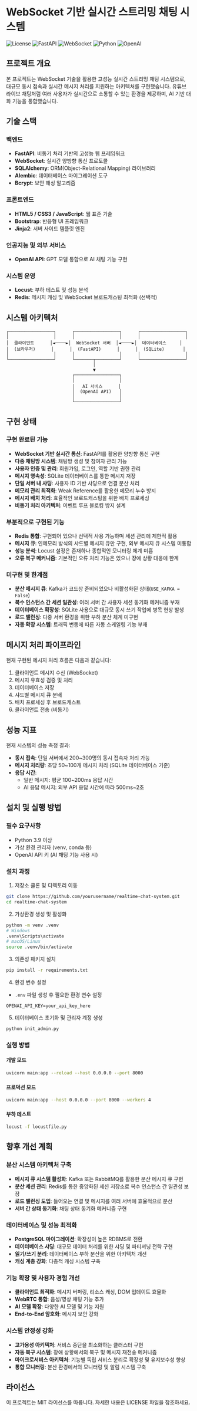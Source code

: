 # WebSocket 기반 실시간 스트리밍 채팅 시스템

![License](https://img.shields.io/badge/License-MIT-blue.svg)
![FastAPI](https://img.shields.io/badge/FastAPI-0.103.1-009688.svg)
![WebSocket](https://img.shields.io/badge/WebSocket-Real--time-4DB6AC.svg)
![Python](https://img.shields.io/badge/Python-3.9+-3776AB.svg)
![OpenAI](https://img.shields.io/badge/OpenAI-GPT--4-412991.svg)

## 프로젝트 개요

본 프로젝트는 WebSocket 기술을 활용한 고성능 실시간 스트리밍 채팅 시스템으로, 대규모 동시 접속과 실시간 메시지 처리를 지원하는 아키텍처를 구현했습니다. 유튜브 라이브 채팅처럼 여러 사용자가 실시간으로 소통할 수 있는 환경을 제공하며, AI 기반 대화 기능을 통합했습니다.

## 기술 스택

### 백엔드
- **FastAPI**: 비동기 처리 기반의 고성능 웹 프레임워크
- **WebSocket**: 실시간 양방향 통신 프로토콜
- **SQLAlchemy**: ORM(Object-Relational Mapping) 라이브러리
- **Alembic**: 데이터베이스 마이그레이션 도구
- **Bcrypt**: 보안 해싱 알고리즘

### 프론트엔드
- **HTML5 / CSS3 / JavaScript**: 웹 표준 기술
- **Bootstrap**: 반응형 UI 프레임워크
- **Jinja2**: 서버 사이드 템플릿 엔진

### 인공지능 및 외부 서비스
- **OpenAI API**: GPT 모델 통합으로 AI 채팅 기능 구현

### 시스템 운영
- **Locust**: 부하 테스트 및 성능 분석
- **Redis**: 메시지 캐싱 및 WebSocket 브로드캐스팅 최적화 (선택적)

## 시스템 아키텍처

```
┌─────────────────┐      ┌─────────────────┐      ┌─────────────────┐
│                 │      │                 │      │                 │
│  클라이언트      │◄────►│  WebSocket 서버  │◄────►│  데이터베이스     │
│  (브라우저)      │      │  (FastAPI)      │      │  (SQLite)       │
│                 │      │                 │      │                 │
└─────────────────┘      └───────┬─────────┘      └─────────────────┘
                                 │
                                 ▼
                         ┌─────────────────┐
                         │                 │
                         │   AI 서비스      │
                         │  (OpenAI API)   │
                         │                 │
                         └─────────────────┘
```

## 구현 상태

### 구현 완료된 기능
- **WebSocket 기반 실시간 통신**: FastAPI를 활용한 양방향 통신 구현
- **다중 채팅방 시스템**: 채팅방 생성 및 참여자 관리 기능
- **사용자 인증 및 관리**: 회원가입, 로그인, 역할 기반 권한 관리
- **메시지 영속성**: SQLite 데이터베이스를 통한 메시지 저장
- **단일 서버 내 샤딩**: 사용자 ID 기반 샤딩으로 연결 분산 처리
- **메모리 관리 최적화**: Weak Reference를 활용한 메모리 누수 방지
- **메시지 배치 처리**: 효율적인 브로드캐스팅을 위한 배치 프로세싱
- **비동기 처리 아키텍처**: 이벤트 루프 블로킹 방지 설계

### 부분적으로 구현된 기능
- **Redis 통합**: 구현되어 있으나 선택적 사용 가능하며 세션 관리에 제한적 활용
- **메시지 큐**: 인메모리 방식의 샤드별 메시지 큐만 구현, 외부 메시지 큐 시스템 미통합
- **성능 분석**: Locust 설정은 존재하나 종합적인 모니터링 체계 미흡
- **오류 복구 메커니즘**: 기본적인 오류 처리 기능은 있으나 장애 상황 대응에 한계

### 미구현 및 한계점
- **분산 메시지 큐**: Kafka가 코드상 준비되었으나 비활성화된 상태(`USE_KAFKA = False`)
- **복수 인스턴스 간 세션 일관성**: 여러 서버 간 사용자 세션 동기화 메커니즘 부재
- **데이터베이스 확장성**: SQLite 사용으로 대규모 동시 쓰기 작업에 병목 현상 발생
- **로드 밸런싱**: 다중 서버 환경을 위한 부하 분산 체계 미구현
- **자동 확장 시스템**: 트래픽 변동에 따른 자동 스케일링 기능 부재

## 메시지 처리 파이프라인

현재 구현된 메시지 처리 흐름은 다음과 같습니다:

1. 클라이언트 메시지 수신 (WebSocket)
2. 메시지 유효성 검증 및 처리
3. 데이터베이스 저장
4. 샤드별 메시지 큐 분배
5. 배치 프로세싱 후 브로드캐스트
6. 클라이언트 전송 (비동기)

## 성능 지표

현재 시스템의 성능 측정 결과:

- **동시 접속**: 단일 서버에서 200~300명의 동시 접속자 처리 가능
- **메시지 처리량**: 초당 50~100개 메시지 처리 (SQLite 데이터베이스 기준)
- **응답 시간**: 
  - 일반 메시지: 평균 100~200ms 응답 시간
  - AI 응답 메시지: 외부 API 응답 시간에 따라 500ms~2초

## 설치 및 실행 방법

### 필수 요구사항
- Python 3.9 이상
- 가상 환경 관리자 (venv, conda 등)
- OpenAI API 키 (AI 채팅 기능 사용 시)

### 설치 과정

1. 저장소 클론 및 디렉토리 이동
```bash
git clone https://github.com/yourusername/realtime-chat-system.git
cd realtime-chat-system
```

2. 가상환경 생성 및 활성화
```bash
python -m venv .venv
# Windows
.venv\Scripts\activate
# macOS/Linux
source .venv/bin/activate
```

3. 의존성 패키지 설치
```bash
pip install -r requirements.txt
```

4. 환경 변수 설정
- `.env` 파일 생성 후 필요한 환경 변수 설정
```
OPENAI_API_KEY=your_api_key_here
```

5. 데이터베이스 초기화 및 관리자 계정 생성
```bash
python init_admin.py
```

### 실행 방법

#### 개발 모드
```bash
uvicorn main:app --reload --host 0.0.0.0 --port 8000
```

#### 프로덕션 모드
```bash
uvicorn main:app --host 0.0.0.0 --port 8000 --workers 4
```

#### 부하 테스트
```bash
locust -f locustfile.py
```

## 향후 개선 계획

### 분산 시스템 아키텍처 구축
- **메시지 큐 시스템 활성화**: Kafka 또는 RabbitMQ를 활용한 분산 메시지 큐 구현
- **분산 세션 관리**: Redis를 통한 중앙화된 세션 저장소로 복수 인스턴스 간 일관성 보장
- **로드 밸런싱 도입**: 들어오는 연결 및 메시지를 여러 서버에 효율적으로 분산
- **서버 간 상태 동기화**: 채팅 상태 동기화 메커니즘 구현

### 데이터베이스 및 성능 최적화
- **PostgreSQL 마이그레이션**: 확장성이 높은 RDBMS로 전환
- **데이터베이스 샤딩**: 대규모 데이터 처리를 위한 샤딩 및 파티셔닝 전략 구현
- **읽기/쓰기 분리**: 데이터베이스 부하 분산을 위한 아키텍처 개선
- **캐싱 계층 강화**: 다층적 캐싱 시스템 구축

### 기능 확장 및 사용자 경험 개선
- **클라이언트 최적화**: 메시지 버퍼링, 리소스 캐싱, DOM 업데이트 효율화
- **WebRTC 통합**: 음성/영상 채팅 기능 추가
- **AI 모델 확장**: 다양한 AI 모델 및 기능 지원
- **End-to-End 암호화**: 메시지 보안 강화

### 시스템 안정성 강화
- **고가용성 아키텍처**: 서비스 중단을 최소화하는 클러스터 구현
- **자동 복구 시스템**: 장애 상황에서의 복구 및 메시지 재전송 메커니즘
- **마이크로서비스 아키텍처**: 기능별 독립 서비스 분리로 확장성 및 유지보수성 향상
- **통합 모니터링**: 분산 환경에서의 모니터링 및 알림 시스템 구축

## 라이선스

이 프로젝트는 MIT 라이선스를 따릅니다. 자세한 내용은 LICENSE 파일을 참조하세요. 